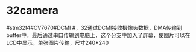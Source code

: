 # 32camera
#stm32f4#OV7670#DCMI
#，32通过DCMI接收摄像头数据，DMA传输到buffer中，最后通过串口传输到电脑上，这个分支中加入了屏幕，使图片可以在LCD中显示，单张图片传输，尺寸240*240
